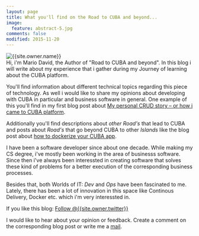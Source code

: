 ```yaml
---
layout: page
title: What you'll find on the Road to CUBA and beyond...
image:
  feature: abstract-5.jpg
comments: false
modified: 2015-11-20
---
```



<div class="author-container">
      <img class="author-img" src="{{site.url}}/{{site.owner.avatar}}" alt="{{site.owner.name}}" />
      <div class="author-bio">
Hi, i'm Mario David, the Author of "Road to CUBA and beyond". 
In this blog i will write about my experience that i gather during my Journey of learning about the CUBA platform. 
      </div>
</div>


You'll find information about different technical topics regarding this piece of technology. As well i would like to share my opinions about developing with CUBA in particular and business software in general. One example of this you'll find in my first blog post about [My personal CRUD story – or how i came to CUBA platform](http://www.road-to-cuba-and-beyond.com/my-personal-crud-story-or-how-i-came-to-cuba/).

Additionally you'll find descriptions about *other Road's* that lead to CUBA and posts about *Road's* that go beyond CUBA to other *Islands* like the blog post about [how to dockerize your CUBA app](http://www.road-to-cuba-and-beyond.com/put-a-island-into-a-box-how-to-dockerize-your-cuba-app/).

I have been a software developer since about one decade. While making my CS degree, i've mostly been working in the area of businesss software. Since then i've always been interessted in creating software that solves these kind of problems for a better execution of the corresponding business processes.

Besides that, both Worlds of IT: *Dev* and *Ops* have been fascinated to me. Lately, there has been a lot of innovation in this space like Continous Delivery, Docker etc. which i'm very interessted in.

If you like this blog: <a href="https://twitter.com/{{site.owner.twitter}}" class="twitter-follow-button" data-show-count="false" data-size="large">Follow @{{site.owner.twitter}}</a>

I would like to hear about your opinion or feedback. Create a comment on the corresponding blog post or write me a [mail](mailto:mario@die-davids.de).


